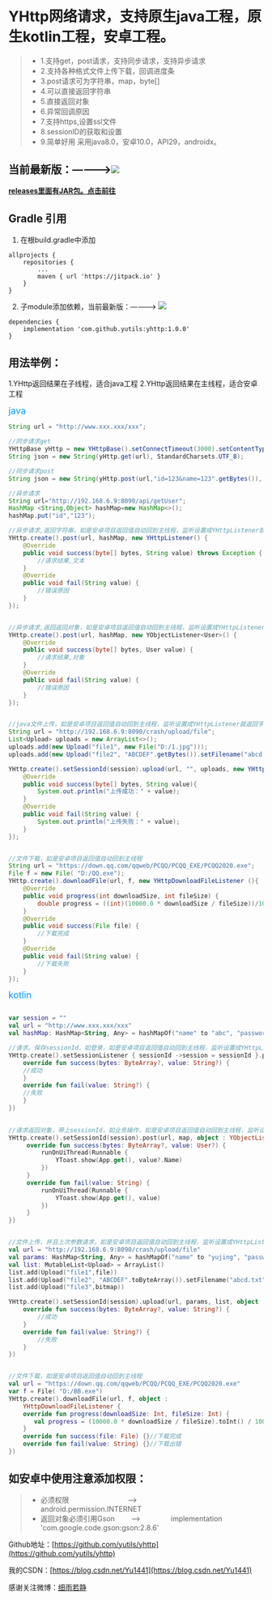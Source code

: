 # YHttp网络请求，支持原生java工程，原生kotlin工程，安卓工程。
> * 1.支持get，post请求，支持同步请求，支持异步请求
> * 2.支持各种格式文件上传下载，回调进度条
> * 3.post请求可为字符串，map，byte[]
> * 4.可以直接返回字符串
> * 5.直接返回对象
> * 6.异常回调原因
> * 7.支持https,设置ssl文件
> * 8.sessionID的获取和设置
> * 9.简单好用
采用java8.0，安卓10.0，API29，androidx。


## 当前最新版：————>[![](https://jitpack.io/v/yutils/yhttp.svg)](https://jitpack.io/#yutils/yhttp)

**[releases里面有JAR包。点击前往](https://github.com/yutils/yhttp/releases)**

## Gradle 引用

1. 在根build.gradle中添加
```
allprojects {
    repositories {
        ...
        maven { url 'https://jitpack.io' }
    }
}
```

2. 子module添加依赖，当前最新版：————> [![](https://jitpack.io/v/yutils/yhttp.svg)](https://jitpack.io/#yutils/yhttp)

```
dependencies {
    implementation 'com.github.yutils:yhttp:1.0.0'
}
```

##  用法举例：
  1.YHttp返回结果在子线程，适合java工程
  2.YHttp返回结果在主线程，适合安卓工程

<font color=#0099ff size=4 >java</font>
``` java
String url = "http://www.xxx.xxx/xxx";

//同步请求get
YHttpBase yHttp = new YHttpBase().setConnectTimeout(3000).setContentType("application/json; charset=utf-8");
String json = new String(yHttp.get(url), StandardCharsets.UTF_8);

//同步请求post
String json = new String(yHttp.post(url,"id=123&name=123".getBytes()), StandardCharsets.UTF_8);

//异步请求
String url="http://192.168.6.9:8090/api/getUser";
HashMap <String,Object> hashMap=new HashMap<>();
hashMap.put("id","123");

//异步请求,返回字符串，如是安卓项目返回值自动回到主线程，监听设置成YHttpListener就返回字符串，监听设置成YObjectListener就返回对象
YHttp.create().post(url, hashMap, new YHttpListener() {
    @Override
    public void success(byte[] bytes, String value) throws Exception {
        //请求结果,文本
    }
    @Override
    public void fail(String value) {
        //错误原因
    }
});


//异步请求,返回返回对象，如是安卓项目返回值自动回到主线程，监听设置成YHttpListener就返回字符串，监听设置成YObjectListener就返回对象
YHttp.create().post(url, hashMap, new YObjectListener<User>() {
    @Override
    public void success(byte[] bytes, User value) {
        //请求结果,对象
    }
    @Override
    public void fail(String value) {
        //错误原因
    }
});


//java文件上传，如是安卓项目返回值自动回到主线程，监听设置成YHttpListener就返回字符串，监听设置成YObjectListener就返回对象
String url = "http://192.168.6.9:8090/crash/upload/file";
List<Upload> uploads = new ArrayList<>();
uploads.add(new Upload("file1", new File("D:/1.jpg")));
uploads.add(new Upload("file2", "ABCDEF".getBytes()).setFilename("abcd.txt"));

YHttp.create().setSessionId(session).upload(url, "", uploads, new YHttpListener() {
    @Override
    public void success(byte[] bytes, String value){
        System.out.println("上传成功：" + value);
    }
    @Override
    public void fail(String value) {
        System.out.println("上传失败：" + value);
    }
});


//文件下载，如是安卓项目返回值自动回到主线程
String url = "https://down.qq.com/qqweb/PCQQ/PCQQ_EXE/PCQQ2020.exe";
File f = new File( "D:/QQ.exe");
YHttp.create().downloadFile(url, f, new YHttpDownloadFileListener (){
    @Override
    public void progress(int downloadSize, int fileSize) {
        double progress = ((int)(10000.0 * downloadSize / fileSize))/100.0;//下载进度，保留2位小数
    }
    @Override
    public void success(File file) {
        //下载完成
    }
    @Override
    public void fail(String value) {
        //下载失败
    }
});
```

<font color=#0099ff size=4 >kotlin</font>
``` kotlin

var session = ""
val url = "http://www.xxx.xxx/xxx"
val hashMap: HashMap<String, Any> = hashMapOf("name" to "abc", "password" to "123456")

//请求。保存sessionId，如登录，如是安卓项目返回值自动回到主线程，监听设置成YHttpListener就返回字符串，监听设置成YObjectListener就返回对象
YHttp.create().setSessionListener { sessionId ->session = sessionId }.post(url, hashMap, object : YHttpListener {
    override fun success(bytes: ByteArray?, value: String?) {
    //成功
    }
    override fun fail(value: String?) {
    //失败
    }
})
    

//请求返回对象，带上sessionId，如业务操作，如是安卓项目返回值自动回到主线程，监听设置成YHttpListener就返回字符串，监听设置成YObjectListener就返回对象
YHttp.create().setSessionId(session).post(url, map, object : YObjectListener<User>() {
     override fun success(bytes: ByteArray?, value: User?) {
         runOnUiThread(Runnable {
             YToast.show(App.get(), value?.Name)
         })
     }
     override fun fail(value: String) {
         runOnUiThread(Runnable {
             YToast.show(App.get(), value)
         })
     }
})


//文件上传，并且上次参数请求，如是安卓项目返回值自动回到主线程，监听设置成YHttpListener就返回字符串，监听设置成YObjectListener就返回对象
val url = "http://192.168.6.9:8090/crash/upload/file"
val params: HashMap<String, Any> = hashMapOf("name" to "yujing", "password" to "123456")
val list: MutableList<Upload> = ArrayList()
list.add(Upload("file1",file))
list.add(Upload("file2", "ABCDEF".toByteArray()).setFilename("abcd.txt"))
list.add(Upload("file3",bitmap))

YHttp.create().setSessionId(session).upload(url, params, list, object : YHttpListener {
    override fun success(bytes: ByteArray?, value: String?) {
        //成功
    }
    override fun fail(value: String?) {
        //失败
    }
})


//文件下载，如是安卓项目返回值自动回到主线程
val url = "https://down.qq.com/qqweb/PCQQ/PCQQ_EXE/PCQQ2020.exe"
var f = File( "D:/BB.exe")
YHttp.create().downloadFile(url, f, object :
    YHttpDownloadFileListener {
    override fun progress(downloadSize: Int, fileSize: Int) {
       val progress = (10000.0 * downloadSize / fileSize).toInt() / 100.0 //下载进度，保留2位小数
    }
    override fun success(file: File) {}//下载完成
    override fun fail(value: String) {}//下载出错
})
```

## 如安卓中使用注意添加权限：
> * 必须权限 　　　　　　　　——>　　　　 android.permission.INTERNET
> * 返回对象必须引用Gson　　 ——>　　　　 implementation 'com.google.code.gson:gson:2.8.6'

Github地址：[https://github.com/yutils/yhttp](https://github.com/yutils/yhttp)

我的CSDN：[https://blog.csdn.net/Yu1441](https://blog.csdn.net/Yu1441)

感谢关注微博：[细雨若静](https://weibo.com/32005200)